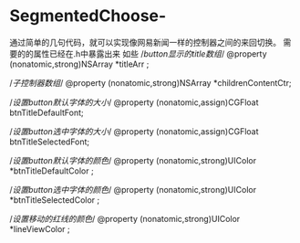 # SegmentedChoose-
通过简单的几句代码，就可以实现像网易新闻一样的控制器之间的来回切换。
需要的的属性已经在.h中暴露出来
如些
/*button显示的title数组*/
@property (nonatomic,strong)NSArray *titleArr ;

/*子控制器数组*/
@property (nonatomic,strong)NSArray *childrenContentCtr;

/*设置button默认字体的大小*/
@property (nonatomic,assign)CGFloat  btnTitleDefaultFont;

/*设置button选中字体的大小*/
@property (nonatomic,assign)CGFloat  btnTitleSelectedFont;

/*设置button默认字体的颜色*/
@property (nonatomic,strong)UIColor *btnTitleDefaultColor ;

/*设置button选中字体的颜色*/
@property (nonatomic,strong)UIColor *btnTitleSelectedColor ;

/*设置移动的红线的颜色*/
@property (nonatomic,strong)UIColor *lineViewColor ;
